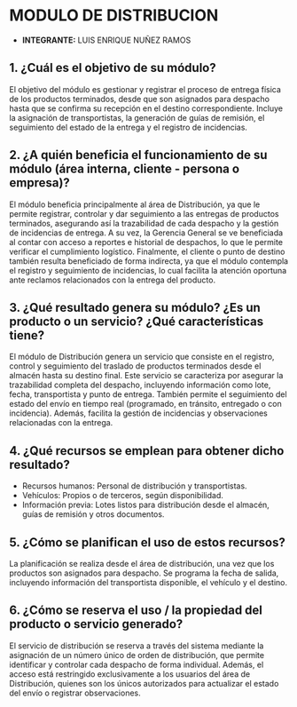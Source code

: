 # MODULO DE DISTRIBUCION
- **INTEGRANTE:** LUIS ENRIQUE NUÑEZ RAMOS


## 1. ¿Cuál es el objetivo de su módulo?
El objetivo del módulo es gestionar y registrar el proceso de entrega física de los productos terminados, desde que son asignados para despacho hasta que se confirma su recepción en el destino correspondiente. Incluye la asignación de transportistas, la generación de guías de remisión, el seguimiento del estado de la entrega y el registro de incidencias.

## 2. ¿A quién beneficia el funcionamiento de su módulo (área interna, cliente - persona o empresa)?

El módulo beneficia principalmente al área de Distribución, ya que le permite registrar, controlar y dar seguimiento a las entregas de productos terminados, asegurando así la trazabilidad de cada despacho y la gestión de incidencias de entrega.
A su vez, la Gerencia General se ve beneficiada al contar con acceso a reportes e historial de despachos, lo que le permite verificar el cumplimiento logístico.
Finalmente, el cliente o punto de destino también resulta beneficiado de forma indirecta, ya que el módulo contempla el registro y seguimiento de incidencias, lo cual facilita la atención oportuna ante reclamos relacionados con la entrega del producto.

## 3. ¿Qué resultado genera su módulo? ¿Es un producto o un servicio? ¿Qué características tiene?
El módulo de Distribución genera un servicio que consiste en el registro, control y seguimiento del traslado de productos terminados desde el almacén hasta su destino final.
Este servicio se caracteriza por asegurar la trazabilidad completa del despacho, incluyendo información como lote, fecha, transportista y punto de entrega. También permite el seguimiento del estado del envío en tiempo real (programado, en tránsito, entregado o con incidencia). Además, facilita la gestión de incidencias y observaciones relacionadas con la entrega.

## 4. ¿Qué recursos se emplean para obtener dicho resultado?
- Recursos humanos: Personal de distribución y transportistas.
- Vehículos: Propios o de terceros, según disponibilidad.
- Información previa: Lotes listos para distribución desde el almacén, guías de remisión y otros documentos.

## 5. ¿Cómo se planifican el uso de estos recursos?
La planificación se realiza desde el área de distribución, una vez que los productos son asignados para despacho. Se programa la fecha de salida, incluyendo información del transportista disponible, el vehículo y el destino.

## 6. ¿Cómo se reserva el uso / la propiedad del producto o servicio generado?
El servicio de distribución se reserva a través del sistema mediante la asignación de un número único de orden de distribución, que permite identificar y controlar cada despacho de forma individual.
Además, el acceso está restringido exclusivamente a los usuarios del área de Distribución, quienes son los únicos autorizados para actualizar el estado del envío o registrar observaciones.